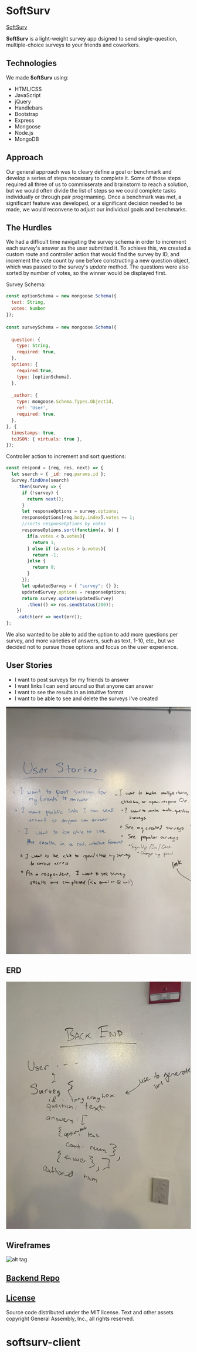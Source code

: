 # SoftSurv
[SoftSurv](https://github.com/Schoof-There-It-Is/SoftSurv)

**SoftSurv** is a light-weight survey app dsigned to send single-question, multiple-choice surveys to your friends and coworkers.


## Technologies

We made **SoftSurv** using:

-   HTML/CSS
-   JavaScript
-   jQuery
-   Handlebars
-   Bootstrap
-   Express
-   Mongoose
-   Node.js
-   MongoDB


## Approach

Our general approach was to cleary define a goal or benchmark and develop a series of steps necessary to complete it. Some of those steps required all three of us to commisserate and brainstorm to reach a solution, but we would often divide the list of steps so we could complete tasks individually or through pair progrmaming. Once a benchmark was met, a significant feature was developed, or a significant decision needed to be made, we would reconvene to adjust our individual goals and benchmarks.


## The Hurdles

We had a difficult time navigating the survey schema in order to increment each survey's answer as the user submitted it. To achieve this, we created a custom route and controller action that would find the survey by ID, and increment the vote count by one before constructing a new question object, which was passed to the survey's *update* method. The questions were also sorted by number of votes, so the winner would be displayed first.

Survey Schema:

```js
const optionSchema = new mongoose.Schema({
  text: String,
  votes: Number
});

const surveySchema = new mongoose.Schema({

  question: {
    type: String,
    required: true,
  },
  options: {
    required:true,
    type: [optionSchema],
  },

  _author: {
    type: mongoose.Schema.Types.ObjectId,
    ref: 'User',
    required: true,
  },
}, {
  timestamps: true,
  toJSON: { virtuals: true },
});
```

Controller action to increment and sort questions:
```js
const respond = (req, res, next) => {
  let search = { _id: req.params.id };
  Survey.findOne(search)
    .then(survey => {
      if (!survey) {
        return next();
      }
      let responseOptions = survey.options;
      responseOptions[req.body.index].votes += 1;
      //sorts responseOptions by votes
      responseOptions.sort(function(a, b) {
        if(a.votes < b.votes){
          return 1;
        } else if (a.votes > b.votes){
          return -1;
        }else {
          return 0;
        }
      });
      let updatedSurvey = { "survey": {} };
      updatedSurvey.options = responseOptions;
      return survey.update(updatedSurvey)
        .then(() => res.sendStatus(200));
    })
    .catch(err => next(err));
};
```

We also wanted to be able to add the option to add more questions per survey, and more varieties of answers, such as text, 1-10, etc., but we decided not to pursue those options and focus on the user experience.


## User Stories

- I want to post surveys for my friends to answer
- I want links I can send around so that anyone can answer
- I want to see the results in an intuitive format
- I want to be able to see and delete the surveys I've created

![alt tag](images/user-stories.jpg)


## ERD

![alt tag](images/ERD.jpg)

## Wireframes

![alt tag](wireframe.jpg)

## [Backend Repo](https://github.com/Schoof-There-It-Is/softsurv-server)



## [License](LICENSE)

Source code distributed under the MIT license. Text and other assets copyright
General Assembly, Inc., all rights reserved.
# softsurv-client

